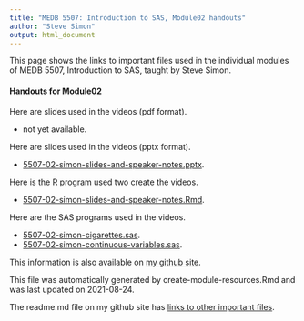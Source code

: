 ```yaml
---
title: "MEDB 5507: Introduction to SAS, Module02 handouts"
author: "Steve Simon"
output: html_document
---
```


<!--This file was first created on 2021-08-24.-->

This page shows the links to important files used in the individual modules of MEDB 5507, Introduction to SAS, taught by Steve Simon. 

#### Handouts for Module02

<!--resources-slides-1-->


Here are slides used in the videos (pdf format).

+   not yet available.

Here are slides used in the videos (pptx format).

+ [5507-02-simon-slides-and-speaker-notes.pptx][slides-and-speaker-notes.pptx].

Here is the R program used two create the videos.

+ [5507-02-simon-slides-and-speaker-notes.Rmd][slides-and-speaker-notes.Rmd].

Here are the SAS programs used in the videos.

+ [5507-02-simon-cigarettes.sas][cigarettes.sas].
+ [5507-02-simon-continuous-variables.sas][continuous-variables.sas].

This information is also available on [my github site][thisf].

This file was automatically generated by create-module-resources.Rmd and was last updated on 2021-08-24.

The readme.md file on my github site has [links to other important files][mygit].

<!---my git--->
[thisf]: https://github.com/pmean/introduction-to-sas/blob/master/modules/5507-02-handouts.md
[mygit]: https://github.com/pmean/introduction-to-sas/blob/master/README.md



<!---pdf_v--->
<!---No links for this section--->

<!---ppt_v--->
[slides-and-speaker-notes.pptx]: https://github.com/pmean/introduction-to-sas/blob/master/results/5507-02-simon-slides-and-speaker-notes.pptx

<!---rmd_v--->
[slides-and-speaker-notes.Rmd]: https://github.com/pmean/introduction-to-sas/blob/master/src/5507-02-simon-slides-and-speaker-notes.Rmd

<!---sas_v--->
[cigarettes.sas]: https://github.com/pmean/introduction-to-sas/blob/master/src/5507-02-simon-cigarettes.sas
[continuous-variables.sas]: https://github.com/pmean/introduction-to-sas/blob/master/src/5507-02-simon-continuous-variables.sas


